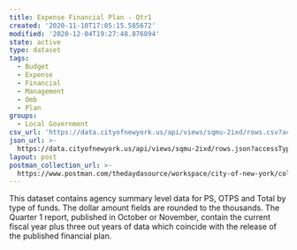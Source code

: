 ```yaml
---
title: Expense Financial Plan - Qtr1
created: '2020-11-10T17:05:15.585672'
modified: '2020-12-04T19:27:48.876894'
state: active
type: dataset
tags:
  - Budget
  - Expense
  - Financial
  - Management
  - Omb
  - Plan
groups:
  - Local Government
csv_url: 'https://data.cityofnewyork.us/api/views/sqmu-2ixd/rows.csv?accessType=DOWNLOAD'
json_url: >-
  https://data.cityofnewyork.us/api/views/sqmu-2ixd/rows.json?accessType=DOWNLOAD
layout: post
postman_collection_url: >-
  https://www.postman.com/thedaydasource/workspace/city-of-new-york/collection/15909983-0ecfc19a-4341-41be-841f-46b0dcfb1528
---
```

This dataset contains agency summary level data for PS, OTPS and Total by type of funds.  The dollar amount fields are rounded to the thousands. The Quarter 1 report,  published in October or November,  contain the current fiscal year plus three out years of data which  coincide with the release of the published financial plan.

